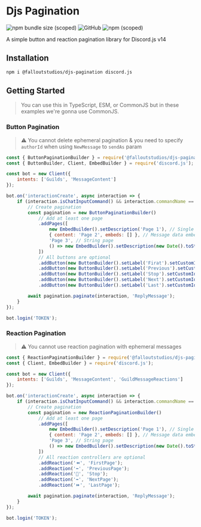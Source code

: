# Djs Pagination
![npm bundle size (scoped)](https://img.shields.io/bundlephobia/min/@falloutstudios/djs-pagination?style=flat-square)
![GitHub](https://img.shields.io/github/license/FalloutStudios/djs-pagination?style=flat-square)
![npm (scoped)](https://img.shields.io/npm/v/@falloutstudios/djs-pagination?label=Latest%20Version&style=flat-square)

A simple button and reaction pagination library for Discord.js v14

## Installation

```bash
npm i @falloutstudios/djs-pagination discord.js
```

## Getting Started

> You can use this in TypeScript, ESM, or CommonJS but in these examples we're gonna use CommonJS.

### Button Pagination
> ⚠️ You cannot delete ephemeral pagination & you need to specify `authorId` when using `NewMessage` to `sendAs` param

```js
const { ButtonPaginationBuilder } = require('@falloutstudios/djs-pagination');
const { ButtonBuilder, Client, EmbedBuilder } = require('discord.js');

const bot = new Client({
    intents: ['Guilds', 'MessageContent']
});

bot.on('interactionCreate', async interaction => {
    if (interaction.isChatInputCommand() && interaction.commandName == 'pagination') {
        // Create pagination
        const pagination = new ButtonPaginationBuilder()
            // Add at least one page
            .addPages([
                new EmbedBuilder().setDescription('Page 1'), // Single embed page
                { content: 'Page 2', embeds: [] }, // Message data embed
                'Page 3', // String page
                () => new EmbedBuilder().setDescription(new Date().toString()) // Dynamic page
            ])
            // All buttons are optional
            .addButton(new ButtonBuilder().setLabel('Firat').setCustomId('first'), 'FirstPage')
            .addButton(new ButtonBuilder().setLabel('Previous').setCustomId('prev'), 'PreviousPage')
            .addButton(new ButtonBuilder().setLabel('Stop').setCustomId('stop'), 'Stop')
            .addButton(new ButtonBuilder().setLabel('Next').setCustomId('next'), 'NextPage')
            .addButton(new ButtonBuilder().setLabel('Last').setCustomId('last'), 'LastPage');

        await pagination.paginate(interaction, 'ReplyMessage');
    }
});

bot.login('TOKEN');
```

### Reaction Pagination
> ⚠️ You cannot use reaction pagination with ephemeral messages

```js
const { ReactionPaginationBuilder } = require('@falloutstudios/djs-pagination');
const { Client, EmbedBuilder } = require('discord.js');

const bot = new Client({
    intents: ['Guilds', 'MessageContent', 'GuildMessageReactions']
});

bot.on('interactionCreate', async interaction => {
    if (interaction.isChatInputCommand() && interaction.commandName == 'pagination') {
        // Create pagination
        const pagination = new ReactionPaginationBuilder()
            // Add at least one page
            .addPages([
                new EmbedBuilder().setDescription('Page 1'), // Single embed page
                { content: 'Page 2', embeds: [] }, // Message data embed
                'Page 3', // String page
                () => new EmbedBuilder().setDescription(new Date().toString()) // Dynamic page
            ])
            // All reaction controllers are optional
            .addReaction('⏪', 'FirstPage');
            .addReaction('⬅', 'PreviousPage');
            .addReaction('🛑', 'Stop');
            .addReaction('➡️', 'NextPage');
            .addReaction('⏩', 'LastPage');

        await pagination.paginate(interaction, 'ReplyMessage');
    }
});

bot.login('TOKEN');
```